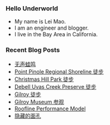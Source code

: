 ### Hello Underworld

- My name is Lei Mao.
- I am an engineer and blogger.
- I live in the Bay Area in California.


### Recent Blog Posts

<!-- BLOG-POST-LIST:START -->
- [无声蛙鸣](https://leimao.github.io/essay/%E6%97%A0%E5%A3%B0%E8%9B%99%E9%B8%A3-The-Frog/)
- [Point Pinole Regional Shoreline 徒步](https://leimao.github.io/life/Point-Pinole-Regional-Shoreline/)
- [Christmas Hill Park 徒步](https://leimao.github.io/life/Christmas-Hill-Park/)
- [Debell Uvas Creek Preserve 徒步](https://leimao.github.io/life/Debell-Uvas-Creek-Preserve/)
- [Gilroy 徒步](https://leimao.github.io/life/Gilroy-California/)
- [Gilroy Museum 参观](https://leimao.github.io/life/Gilroy-Museum/)
- [Roofline Performance Model](https://leimao.github.io/blog/Roofline-Performance-Model/)
- [隐藏的面孔](https://leimao.github.io/essay/%E9%9A%90%E8%97%8F%E7%9A%84%E9%9D%A2%E5%AD%94-Hidden-Face/)
<!-- BLOG-POST-LIST:END -->
